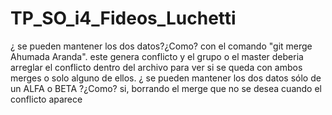# TP_SO_i4_Fideos_Luchetti

¿ se pueden mantener los dos datos?¿Como?
con el comando "git merge Ahumada Aranda". este genera conflicto y el grupo o el master deberia arreglar el conflicto dentro del archivo para ver si se queda con ambos merges o solo alguno de ellos.
¿ se pueden mantener los dos datos sólo de un ALFA o BETA ?¿Como?
si, borrando el merge que no se desea cuando el conflicto aparece
